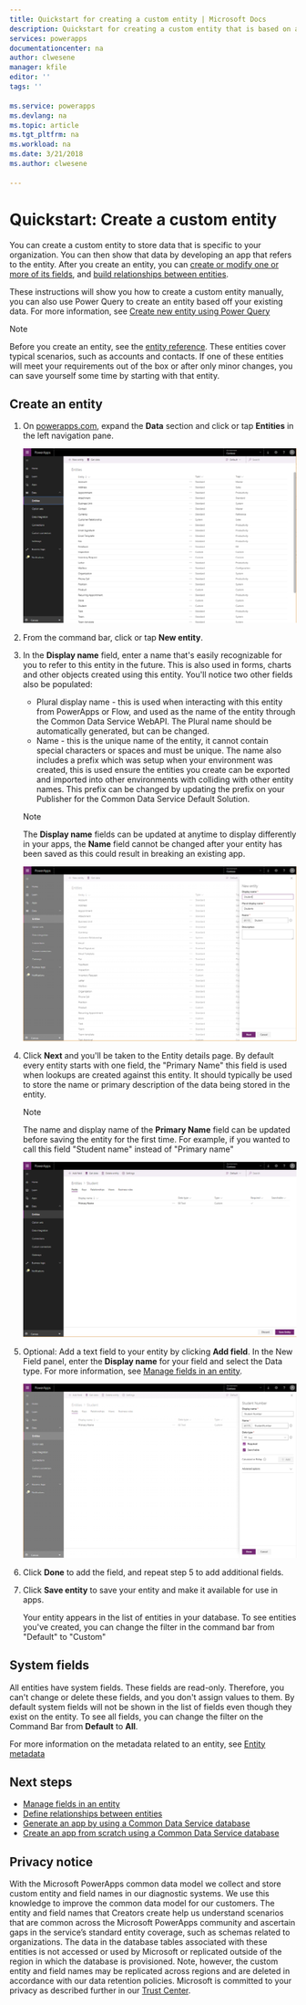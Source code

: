 ```yaml
---
title: Quickstart for creating a custom entity | Microsoft Docs
description: Quickstart for creating a custom entity that is based on another entity, or from scratch.
services: powerapps
documentationcenter: na
author: clwesene
manager: kfile
editor: ''
tags: ''

ms.service: powerapps
ms.devlang: na
ms.topic: article
ms.tgt_pltfrm: na
ms.workload: na
ms.date: 3/21/2018
ms.author: clwesene

---
```

# Quickstart: Create a custom entity
You can create a custom entity to store data that is specific to your organization. You can then show that data by developing an app that refers to the entity. After you create an entity, you can [create or modify one or more of its fields](data-platform-manage-fields.md), and [build relationships between entities](data-platform-entity-lookup.md).

These instructions will show you how to create a custom entity manually, you can also use Power Query to create an entity based off your existing data. For more information, see [Create new entity using Power Query](data-platform-cds-newentity-pq.md)

> [!NOTE]
> Before you create an entity, see the [entity reference](../../developer/common-data-service/reference/about-entity-reference.md). These entities cover typical scenarios, such as accounts and contacts. If one of these entities will meet your requirements out of the box or after only minor changes, you can save yourself some time by starting with that entity.

## Create an entity
1. On [powerapps.com](https://web.powerapps.com), expand the **Data** section and click or tap **Entities** in the left navigation pane.

    ![Entity Details](./media/data-platform-cds-create-entity/entitylist.png "Entity List")

2. From the command bar, click or tap **New entity**.
3. In the **Display name** field, enter a name that's easily recognizable for you to refer to this entity in the future. This is also used in forms, charts and other objects created using this entity. You'll notice two other fields also be populated:

    * Plural display name - this is used when interacting with this entity from PowerApps or Flow, and used as the name of the entity through the Common Data Service WebAPI. The Plural name should be automatically generated, but can be changed.
    * Name - this is the unique name of the entity, it cannot contain special characters or spaces and must be unique. The name also includes a prefix which was setup when your environment was created, this is used ensure the entities you create can be exported and imported into other environments with colliding with other entity names. This prefix can be changed by updating the prefix on your Publisher for the Common Data Service Default Solution.

    > [!NOTE]
    > The **Display name** fields can be updated at anytime to display differently in your apps, the **Name** field cannot be changed after your entity has been saved as this could result in breaking an existing app.

    ![New Entity](./media/data-platform-cds-create-entity/newentitypanel.png "New Entity Panel")

4. Click **Next** and you'll be taken to the Entity details page. By default every entity starts with one field, the "Primary Name" this field is used when lookups are created against this entity. It should typically be used to store the name or primary description of the data being stored in the entity.

    > [!NOTE]
    > The name and display name of the **Primary Name** field can be updated before saving the entity for the first time. For example, if you wanted to call this field "Student name" instead of "Primary name"

    ![Entity Details](./media/data-platform-cds-create-entity/newentitydetails.png "New Entity Details")

5. Optional: Add a text field to your entity by clicking **Add field**. In the New Field panel, enter the **Display name** for your field and select the Data type. For more information, see [Manage fields in an entity](data-platform-manage-fields.md).

    ![New Field](./media/data-platform-cds-create-entity/newfieldpanel-2.png "New Field Panel")


6. Click **Done** to add the field, and repeat step 5 to add additional fields.
7. Click **Save entity** to save your entity and make it available for use in apps.

    Your entity appears in the list of entities in your database. To see entities you've created, you can change the filter in the command bar from "Default" to "Custom"

## System fields
All entities have system fields. These fields are read-only. Therefore, you can't change or delete these fields, and you don't assign values to them. By default system fields will not be shown in the list of fields even though they exist on the entity. To see all fields, you can change the filter on the Command Bar from **Default** to **All**.

For more information on the metadata related to an entity, see [Entity metadata](../../developer/common-data-service/entity-metadata.md)

## Next steps
* [Manage fields in an entity](data-platform-manage-fields.md)
* [Define relationships between entities](data-platform-entity-lookup.md)
* [Generate an app by using a Common Data Service database](../canvas-apps/data-platform-create-app.md)
* [Create an app from scratch using a Common Data Service database](../canvas-apps/data-platform-create-app-scratch.md)

## Privacy notice
With the Microsoft PowerApps common data model we collect and store custom entity and field names in our diagnostic systems.  We use this knowledge to improve the common data model for our customers. The entity and field names that Creators create help us understand scenarios that are common across the Microsoft PowerApps community and ascertain gaps in the service’s standard entity coverage, such as schemas related to organizations. The data in the database tables associated with these entities is not accessed or used by Microsoft or replicated outside of the region in which the database is provisioned. Note, however, the custom entity and field names may be replicated across regions and are deleted in accordance with our data retention policies. Microsoft is committed to your privacy as described further in our [Trust Center](https://www.microsoft.com/trustcenter/Privacy/default.aspx).

